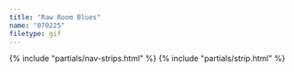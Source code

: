 ```yaml
---
title: "Raw Room Blues"
name: "070225"
filetype: gif
---
```


{% include "partials/nav-strips.html" %}
{% include "partials/strip.html" %}